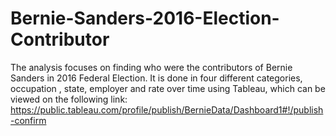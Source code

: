 # Bernie-Sanders-2016-Election-Contributor

The analysis focuses on finding who were the contributors of Bernie Sanders in 2016 Federal Election. It is done in four different categories, occupation , state, employer and rate over time using Tableau, which can be viewed on the following link:
https://public.tableau.com/profile/publish/BernieData/Dashboard1#!/publish-confirm
